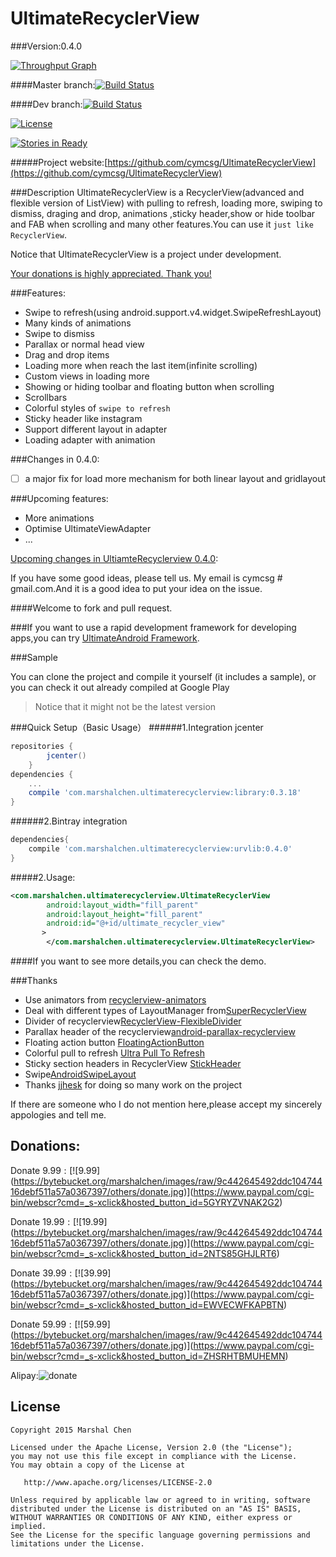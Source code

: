 # UltimateRecyclerView
###Version:0.4.0

[![Throughput Graph](https://graphs.waffle.io/cymcsg/UltimateRecyclerView/throughput.svg)](https://waffle.io/cymcsg/UltimateRecyclerView/metrics)

####Master branch:[![Build Status](https://travis-ci.org/cymcsg/UltimateRecyclerView.svg?branch=master)](https://travis-ci.org/cymcsg/UltimateRecyclerView)

####Dev branch:[![Build Status](https://travis-ci.org/cymcsg/UltimateRecyclerView.svg?branch=dev)](https://travis-ci.org/cymcsg/UltimateRecyclerView)

[![License](https://img.shields.io/badge/license-Apache%202-blue.svg)](https://www.apache.org/licenses/LICENSE-2.0)

[![Stories in Ready](https://badge.waffle.io/cymcsg/UltimateRecyclerView.svg?label=ready&title=Ready)](http://waffle.io/cymcsg/UltimateRecyclerView)

#####Project website:[https://github.com/cymcsg/UltimateRecyclerView](https://github.com/cymcsg/UltimateRecyclerView)

###Description
UltimateRecyclerView is a RecyclerView(advanced and flexible version of ListView) with pulling to refresh, loading more, swiping to dismiss, draging and drop, animations ,sticky header,show or hide toolbar and FAB when scrolling and many other features.You can use it ```just like RecyclerView```.


Notice that UltimateRecyclerView is a project under development.

[Your donations is highly appreciated. Thank you!](#donations)

###Features:
* Swipe to refresh(using android.support.v4.widget.SwipeRefreshLayout)
* Many kinds of animations
* Swipe to dismiss
* Parallax or normal head view
* Drag and drop items
* Loading more when reach the last item(infinite scrolling)
* Custom views in loading more
* Showing or hiding toolbar and floating button when scrolling
* Scrollbars
* Colorful styles of ``swipe to refresh``
* Sticky header like instagram
* Support different layout in adapter
* Loading adapter with animation

###Changes in 0.4.0:
- [ ] a major fix for load more mechanism for both linear layout and gridlayout

###Upcoming features:
* More animations
* Optimise UltimateViewAdapter
* ...



[Upcoming changes in UltiamteRecyclerview 0.4.0](UpcomingChanges.md):

If you have some good ideas, please tell us. My email is cymcsg # gmail.com.And it is a good idea to put your idea on the issue.

####Welcome to fork and pull request.

###If you want to use a rapid development framework for developing apps,you can try [UltimateAndroid Framework](https://github.com/cymcsg/UltimateAndroid).


###Sample

You can clone the project and compile it yourself (it includes a sample), or you can check it out already compiled at Google Play

> Notice that it might not be the latest version

###Quick Setup（Basic Usage）
######1.Integration jcenter
```gradle
repositories {
        jcenter()
    }
dependencies {
    ...
    compile 'com.marshalchen.ultimaterecyclerview:library:0.3.18'
}
```
######2.Bintray integration
```gradle
dependencies{
    compile 'com.marshalchen.ultimaterecyclerview:urvlib:0.4.0'
}
```

#####2.Usage:
```xml
<com.marshalchen.ultimaterecyclerview.UltimateRecyclerView
        android:layout_width="fill_parent"
        android:layout_height="fill_parent"
        android:id="@+id/ultimate_recycler_view"
       >
        </com.marshalchen.ultimaterecyclerview.UltimateRecyclerView>
```

####If you want to see more details,you can check the demo.



###Thanks

* Use animators from  [recyclerview-animators](https://github.com/wasabeef/recyclerview-animators)
* Deal with different types of LayoutManager from[SuperRecyclerView](https://github.com/Malinskiy/SuperRecyclerView)
* Divider of recyclerview[RecyclerView-FlexibleDivider](https://github.com/yqritc/RecyclerView-FlexibleDivider)
* Parallax header of the recyclerview[android-parallax-recyclerview](https://github.com/kanytu/android-parallax-recyclerview)
* Floating action button [FloatingActionButton](https://github.com/futuresimple/android-floating-action-button)
* Colorful pull to refresh [Ultra Pull To Refresh](https://github.com/liaohuqiu/android-Ultra-Pull-To-Refresh)
* Sticky section headers in  RecyclerView [StickHeader](https://github.com/eowise/recyclerview-stickyheaders)
* Swipe[AndroidSwipeLayout](https://github.com/daimajia/AndroidSwipeLayout)
* Thanks [jjhesk](https://github.com/jjhesk) for doing so many work on the project

If there are someone who I do not mention here,please accept my sincerely appologies and tell me.

<h2 ><a name="donations"></a>Donations:</h2>

Donate $9.99: [![$9.99](https://bytebucket.org/marshalchen/images/raw/9c442645492ddc10474416debf511a57a0367397/others/donate.jpg)](https://www.paypal.com/cgi-bin/webscr?cmd=_s-xclick&hosted_button_id=5GYRYZVNAK2G2)

Donate $19.99: [![$19.99](https://bytebucket.org/marshalchen/images/raw/9c442645492ddc10474416debf511a57a0367397/others/donate.jpg)](https://www.paypal.com/cgi-bin/webscr?cmd=_s-xclick&hosted_button_id=2NTS85GHJLRT6)

Donate $39.99: [![$39.99](https://bytebucket.org/marshalchen/images/raw/9c442645492ddc10474416debf511a57a0367397/others/donate.jpg)](https://www.paypal.com/cgi-bin/webscr?cmd=_s-xclick&hosted_button_id=EWVECWFKAPBTN)

Donate $59.99: [![$59.99](https://bytebucket.org/marshalchen/images/raw/9c442645492ddc10474416debf511a57a0367397/others/donate.jpg)](https://www.paypal.com/cgi-bin/webscr?cmd=_s-xclick&hosted_button_id=ZHSRHTBMUHEMN)


Alipay:![donate](https://bytebucket.org/marshalchen/images/raw/9c442645492ddc10474416debf511a57a0367397/others/alipay.png)

License
--------

    Copyright 2015 Marshal Chen

    Licensed under the Apache License, Version 2.0 (the "License");
    you may not use this file except in compliance with the License.
    You may obtain a copy of the License at

       http://www.apache.org/licenses/LICENSE-2.0

    Unless required by applicable law or agreed to in writing, software
    distributed under the License is distributed on an "AS IS" BASIS,
    WITHOUT WARRANTIES OR CONDITIONS OF ANY KIND, either express or implied.
    See the License for the specific language governing permissions and
    limitations under the License.
